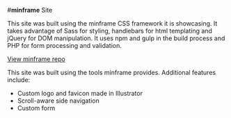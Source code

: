 #**minframe** Site

This site was built using the minframe CSS framework it is showcasing. It takes advantage of Sass for styling, handlebars for html templating and jQuery for DOM manipulation. It uses npm and gulp in the build process and PHP for form processing and validation. 

[View minframe repo](https://github.com/joshboyan/minframe)

This site was built using the tools minframe provides. Additional features include:

- Custom logo and favicon made in Illustrator
- Scroll-aware side navigation
- Custom form




